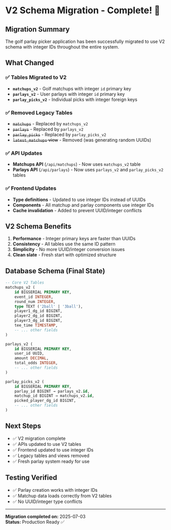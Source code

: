 # V2 Schema Migration - Complete! 🎉

## Migration Summary

The golf parlay picker application has been successfully migrated to use V2 schema with integer IDs throughout the entire system.

## What Changed

### ✅ Tables Migrated to V2
- **`matchups_v2`** - Golf matchups with integer `id` primary key
- **`parlays_v2`** - User parlays with integer `id` primary key  
- **`parlay_picks_v2`** - Individual picks with integer foreign keys

### ✅ Removed Legacy Tables
- ~~`matchups`~~ - Replaced by `matchups_v2`
- ~~`parlays`~~ - Replaced by `parlays_v2`
- ~~`parlay_picks`~~ - Replaced by `parlay_picks_v2`
- ~~`latest_matchups` view~~ - Removed (was generating random UUIDs)

### ✅ API Updates
- **Matchups API** (`/api/matchups`) - Now uses `matchups_v2` table
- **Parlays API** (`/api/parlays`) - Now uses `parlays_v2` and `parlay_picks_v2` tables

### ✅ Frontend Updates  
- **Type definitions** - Updated to use integer IDs instead of UUIDs
- **Components** - All matchup and parlay components use integer IDs
- **Cache invalidation** - Added to prevent UUID/integer conflicts

## V2 Schema Benefits

1. **Performance** - Integer primary keys are faster than UUIDs
2. **Consistency** - All tables use the same ID pattern
3. **Simplicity** - No more UUID/integer conversion issues
4. **Clean slate** - Fresh start with optimized structure

## Database Schema (Final State)

```sql
-- Core V2 Tables
matchups_v2 (
    id BIGSERIAL PRIMARY KEY,
    event_id INTEGER,
    round_num INTEGER,
    type TEXT ('2ball' | '3ball'),
    player1_dg_id BIGINT,
    player2_dg_id BIGINT,
    player3_dg_id BIGINT,
    tee_time TIMESTAMP,
    -- ... other fields
)

parlays_v2 (
    id BIGSERIAL PRIMARY KEY,
    user_id UUID,
    amount DECIMAL,
    total_odds INTEGER,
    -- ... other fields
)

parlay_picks_v2 (
    id BIGSERIAL PRIMARY KEY,
    parlay_id BIGINT → parlays_v2.id,
    matchup_id BIGINT → matchups_v2.id,
    picked_player_dg_id BIGINT,
    -- ... other fields  
)
```

## Next Steps

- ✅ V2 migration complete
- ✅ APIs updated to use V2 tables
- ✅ Frontend updated to use integer IDs
- ✅ Legacy tables and views removed
- ✅ Fresh parlay system ready for use

## Testing Verified

- ✅ Parlay creation works with integer IDs
- ✅ Matchup data loads correctly from V2 tables
- ✅ No UUID/integer type conflicts

---

**Migration completed on:** 2025-07-03  
**Status:** Production Ready ✅
